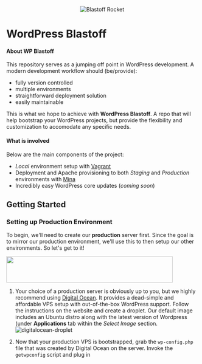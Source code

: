 <p align="center">
  <img src="https://cloud.githubusercontent.com/assets/794809/7395239/b36379d4-ee66-11e4-8778-28fa95663a61.gif" alt="Blastoff Rocket" />
</p>

# WordPress Blastoff

#### About WP Blastoff

This repository serves as a jumping off point in WordPress development. A modern development workflow should (be/provide):

- fully version controlled
- multiple environments
- straightforward deployment solution
- easily maintainable

This is what we hope to achieve with **WordPress Blastoff**. A repo that will help bootstrap your WordPress projects, but provide the flexibility and customization to accomodate any specific needs.

#### What is involved

Below are the main components of the project:

- *Local* environment setup with [Vagrant](https://www.vagrantup.com/)
- Deployment and Apache provisioning to both *Staging* and *Production* environments with [Mina](http://mina-deploy.github.io/mina/)
- Incredibly easy WordPress core updates (*coming soon*)

## Getting Started

### Setting up Production Environment

To begin, we'll need to create our **production** server first. Since the goal is to mirror our production environment, we'll use this to then setup our other environments. So let's get to it!

<img src="https://cloud.githubusercontent.com/assets/794809/7400105/6e9269ec-ee88-11e4-8c2a-6b109d68d316.png" width="437" height="69" />

1. Your choice of a production server is obviously up to you, but we highly recommend using [Digital Ocean](https://www.digitalocean.com/). It provides a dead-simple and affordable VPS setup with out-of-the-box WordPress support. Follow the instructions on the website and create a droplet. Our default image includes an Ubuntu distro along with the latest version of Wordpress (under **Applications** tab within the *Select Image* section.![digitalocean-droplet](https://cloud.githubusercontent.com/assets/794809/7400011/d6ad02d6-ee87-11e4-8360-e959279123d1.png)

2. Now that your production VPS is bootstrapped, grab the `wp-config.php` file that was created by Digital Ocean on the server. Invoke the `getwpconfig` script and plug in 
